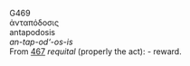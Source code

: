 G469  
ἀνταπόδοσις  
antapodosis  
*an-tap-od‘-os-is*  
From [467](g0467) *requital* (properly the act): - reward.  

